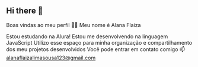 ## Hi there 👋
Boas vindas ao meu perfil 💙💙
Meu nome é Alana Flaiza

Estou estudando na Alura!
Estou me desenvolvendo na linguagem JavaScript
Utilizo esse espaço para minha organização e compartilhamento dos meu projetos desenvolvidos
Você pode entrar em contato comigo 📫
alanaflaizalimasousa123@gmail.com
